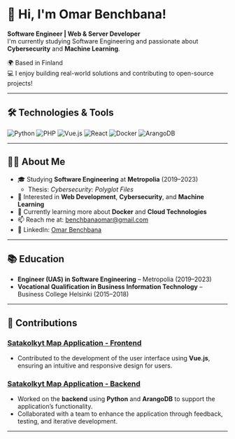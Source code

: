 
# 👋 Hi, I'm Omar Benchbana!

**Software Engineer | Web & Server Developer**  
I'm currently studying Software Engineering and passionate about **Cybersecurity** and **Machine Learning**.

🌍 Based in Finland  
💻 I enjoy building real-world solutions and contributing to open-source projects!

---

## 🛠️ Technologies & Tools

![Python](https://img.shields.io/badge/-Python-3776AB?style=flat-square&logo=python&logoColor=white)
![PHP](https://img.shields.io/badge/-PHP-777BB4?style=flat-square&logo=php&logoColor=white)
![Vue.js](https://img.shields.io/badge/-Vue.js-4FC08D?style=flat-square&logo=vue.js&logoColor=white)
![React](https://img.shields.io/badge/-React-61DAFB?style=flat-square&logo=react&logoColor=white)
![Docker](https://img.shields.io/badge/-Docker-2496ED?style=flat-square&logo=docker&logoColor=white)
![ArangoDB](https://img.shields.io/badge/-ArangoDB-DDE072?style=flat-square&logo=arangodb&logoColor=white)

---

## 👨‍💻 About Me

- 🎓 Studying **Software Engineering** at **Metropolia** (2019–2023)
  - Thesis: *Cybersecurity: Polyglot Files*
- 🌟 Interested in **Web Development**, **Cybersecurity**, and **Machine Learning**
- 🌱 Currently learning more about **Docker** and **Cloud Technologies**
- 📫 Reach me at: [benchbanaomar@gmail.com](mailto:benchbanaomar@gmail.com)
- 💼 LinkedIn: [Omar Benchbana](https://www.linkedin.com/in/omarbenchbana/)

---

## 📚 Education

- **Engineer (UAS) in Software Engineering** – Metropolia (2019–2023)
- **Vocational Qualification in Business Information Technology** – Business College Helsinki (2015–2018)

---

## 🔧 Contributions

### [Satakolkyt Map Application - Frontend](https://github.com/digitalents-helsinki/satakolkyt-map)
- Contributed to the development of the user interface using **Vue.js**, ensuring an intuitive and responsive design for users.

### [Satakolkyt Map Application - Backend](https://github.com/digitalents-helsinki/satakolkyt-map-backend)
- Worked on the **backend** using **Python** and **ArangoDB** to support the application’s functionality.
- Collaborated with a team to enhance the application through feedback, testing, and iterative development.

---
